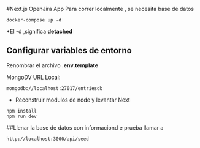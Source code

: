 #Next.js OpenJira App
Para correr localmente , se necesita base de datos
```
docker-compose up -d   
```

*El -d ,significa __detached__

## Configurar variables de entorno
Renombrar el archivo __.env.template__

MongoDV URL Local:
```
mongodb://localhost:27017/entriesdb
```
* Reconstruir modulos de node y levantar Next
```
npm install
npm run dev
```


##Llenar la base de datos con informaciond e prueba
llamar a
````
http://localhost:3000/api/seed
````